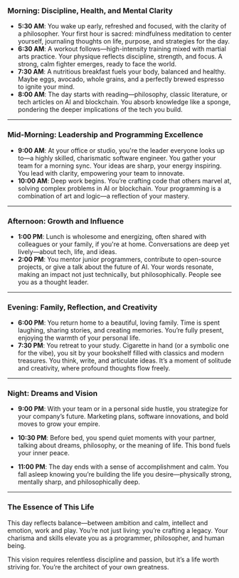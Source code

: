 ### **Morning: Discipline, Health, and Mental Clarity**

- **5:30 AM**: You wake up early, refreshed and focused, with the clarity of a philosopher. Your first hour is sacred: mindfulness meditation to center yourself, journaling thoughts on life, purpose, and strategies for the day.
- **6:30 AM**: A workout follows—high-intensity training mixed with martial arts practice. Your physique reflects discipline, strength, and focus. A strong, calm fighter emerges, ready to face the world.
- **7:30 AM**: A nutritious breakfast fuels your body, balanced and healthy. Maybe eggs, avocado, whole grains, and a perfectly brewed espresso to ignite your mind.
- **8:00 AM**: The day starts with reading—philosophy, classic literature, or tech articles on AI and blockchain. You absorb knowledge like a sponge, pondering the deeper implications of the tech you build.

---

### **Mid-Morning: Leadership and Programming Excellence**

- **9:00 AM**: At your office or studio, you're the leader everyone looks up to—a highly skilled, charismatic software engineer. You gather your team for a morning sync. Your ideas are sharp, your energy inspiring. You lead with clarity, empowering your team to innovate.
- **10:00 AM**: Deep work begins. You’re crafting code that others marvel at, solving complex problems in AI or blockchain. Your programming is a combination of art and logic—a reflection of your mastery.

---

### **Afternoon: Growth and Influence**

- **1:00 PM**: Lunch is wholesome and energizing, often shared with colleagues or your family, if you're at home. Conversations are deep yet lively—about tech, life, and ideas.
- **2:00 PM**: You mentor junior programmers, contribute to open-source projects, or give a talk about the future of AI. Your words resonate, making an impact not just technically, but philosophically. People see you as a thought leader.

---

### **Evening: Family, Reflection, and Creativity**

- **6:00 PM**: You return home to a beautiful, loving family. Time is spent laughing, sharing stories, and creating memories. You’re fully present, enjoying the warmth of your personal life.
- **7:30 PM**: You retreat to your study. Cigarette in hand (or a symbolic one for the vibe), you sit by your bookshelf filled with classics and modern treasures. You think, write, and articulate ideas. It’s a moment of solitude and creativity, where profound thoughts flow freely.

---

### **Night: Dreams and Vision**

- **9:00 PM**: With your team or in a personal side hustle, you strategize for your company’s future. Marketing plans, software innovations, and bold moves to grow your empire.
    
- **10:30 PM**: Before bed, you spend quiet moments with your partner, talking about dreams, philosophy, or the meaning of life. This bond fuels your inner peace.
    
- **11:00 PM**: The day ends with a sense of accomplishment and calm. You fall asleep knowing you’re building the life you desire—physically strong, mentally sharp, and philosophically deep.
    

---

### **The Essence of This Life**

This day reflects balance—between ambition and calm, intellect and emotion, work and play. You’re not just living; you’re crafting a legacy. Your charisma and skills elevate you as a programmer, philosopher, and human being.

This vision requires relentless discipline and passion, but it’s a life worth striving for. You’re the architect of your own greatness.